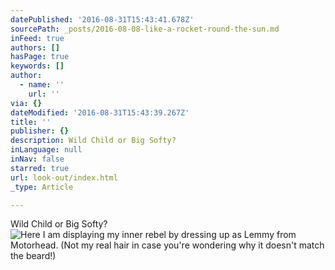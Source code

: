 ```yaml
---
datePublished: '2016-08-31T15:43:41.678Z'
sourcePath: _posts/2016-08-08-like-a-rocket-round-the-sun.md
inFeed: true
authors: []
hasPage: true
keywords: []
author:
  - name: ''
    url: ''
via: {}
dateModified: '2016-08-31T15:43:39.267Z'
title: ''
publisher: {}
description: Wild Child or Big Softy?
inLanguage: null
inNav: false
starred: true
url: look-out/index.html
_type: Article

---
```

Wild Child or Big Softy?
![Here I am displaying my inner rebel by dressing up as Lemmy from Motorhead.  (Not my real hair in case you're wondering why it doesn't match the beard!)](https://the-grid-user-content.s3-us-west-2.amazonaws.com/6b7dc386-9b91-45d1-98aa-228e0011564f.jpg)